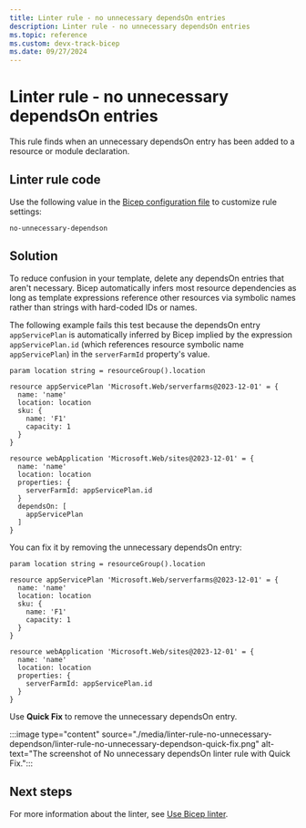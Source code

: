 ```yaml
---
title: Linter rule - no unnecessary dependsOn entries
description: Linter rule - no unnecessary dependsOn entries
ms.topic: reference
ms.custom: devx-track-bicep
ms.date: 09/27/2024
---
```


# Linter rule - no unnecessary dependsOn entries

This rule finds when an unnecessary dependsOn entry has been added to a resource or module declaration.

## Linter rule code

Use the following value in the [Bicep configuration file](bicep-config-linter.md) to customize rule settings:

`no-unnecessary-dependson`

## Solution

To reduce confusion in your template, delete any dependsOn entries that aren't necessary. Bicep automatically infers most resource dependencies as long as template expressions reference other resources via symbolic names rather than strings with hard-coded IDs or names.

The following example fails this test because the dependsOn entry `appServicePlan` is automatically inferred by Bicep implied by the expression `appServicePlan.id` (which references resource symbolic name `appServicePlan`) in the `serverFarmId` property's value.

```bicep
param location string = resourceGroup().location

resource appServicePlan 'Microsoft.Web/serverfarms@2023-12-01' = {
  name: 'name'
  location: location
  sku: {
    name: 'F1'
    capacity: 1
  }
}

resource webApplication 'Microsoft.Web/sites@2023-12-01' = {
  name: 'name'
  location: location
  properties: {
    serverFarmId: appServicePlan.id
  }
  dependsOn: [
    appServicePlan
  ]
}
```

You can fix it by removing the unnecessary dependsOn entry:

```bicep
param location string = resourceGroup().location

resource appServicePlan 'Microsoft.Web/serverfarms@2023-12-01' = {
  name: 'name'
  location: location
  sku: {
    name: 'F1'
    capacity: 1
  }
}

resource webApplication 'Microsoft.Web/sites@2023-12-01' = {
  name: 'name'
  location: location
  properties: {
    serverFarmId: appServicePlan.id
  }
}
```

Use **Quick Fix** to remove the unnecessary dependsOn entry.

:::image type="content" source="./media/linter-rule-no-unnecessary-dependson/linter-rule-no-unnecessary-dependson-quick-fix.png" alt-text="The screenshot of No unnecessary dependsOn linter rule with Quick Fix.":::

## Next steps

For more information about the linter, see [Use Bicep linter](./linter.md).

